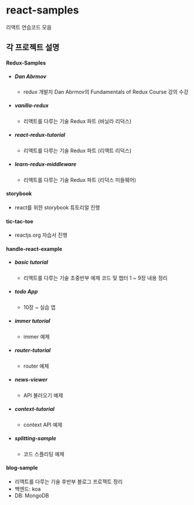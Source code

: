# react-samples
리액트 연습코드 모음

## 각 프로젝트 설명
#### Redux-Samples
- ##### Dan Abrmov
  - redux 개발자 Dan Abrmov의 Fundamentals of Redux Course 강의 수강
- ##### vanilla-redux
  - 리액트를 다루는 기술 Redux 파트 (바닐라 리덕스)
- ##### react-redux-tutorial
  - 리액트를 다루는 기술 Redux 파트 (리액트 리덕스)
- ##### learn-redux-middleware
  - 리액트를 다루는 기술 Redux 파트 (리덕스 미들웨어)

#### storybook
- react를 위한 storybook 튜토리얼 진행

#### tic-tac-toe
- reactjs.org 자습서 진행

#### handle-react-example
- ##### basic tutorial
  - 리액트를 다루는 기술 초중반부 예제 코드 및 챕터 1 ~ 9장 내용 정리
- ##### todo App
  - 10장 ~ 실습 앱
- ##### immer tutorial
  - immer 예제
- ##### router-tutorial
  - router 예제
- ##### news-viewer
  - API 불러오기 예제
- ##### context-tutorial
  - context API 예제
- ##### splitting-sample
  - 코드 스플리팅 예제

#### blog-sample
- 리액트를 다루는 기술 후반부 블로그 프로젝트 정리
- 백엔드: koa
- DB: MongoDB
